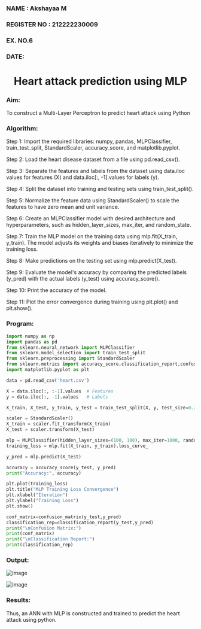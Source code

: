 <H3>NAME : Akshayaa M</H3>
<H3>REGISTER NO : 212222230009 </H3>
<H3>EX. NO.6</H3>
<H3>DATE:</H3>
<H1 ALIGN =CENTER>Heart attack prediction using MLP</H1>
<H3>Aim:</H3>  To construct a  Multi-Layer Perceptron to predict heart attack using Python
<H3>Algorithm:</H3>

Step 1:
Import the required libraries: numpy, pandas, MLPClassifier, train_test_split, StandardScaler, accuracy_score, and matplotlib.pyplot.<BR>

Step 2:
Load the heart disease dataset from a file using pd.read_csv().<BR>

Step 3:
Separate the features and labels from the dataset using data.iloc values for features (X) and data.iloc[:, -1].values for labels (y).<BR>

Step 4:
Split the dataset into training and testing sets using train_test_split().<BR>

Step 5:
Normalize the feature data using StandardScaler() to scale the features to have zero mean and unit variance.<BR>

Step 6:
Create an MLPClassifier model with desired architecture and hyperparameters, such as hidden_layer_sizes, max_iter, and random_state.<BR>

Step 7:
Train the MLP model on the training data using mlp.fit(X_train, y_train). The model adjusts its weights and biases iteratively to minimize the training loss.<BR>

Step 8:
Make predictions on the testing set using mlp.predict(X_test).<BR>

Step 9:
Evaluate the model's accuracy by comparing the predicted labels (y_pred) with the actual labels (y_test) using accuracy_score().<BR>

Step 10:
Print the accuracy of the model.<BR>

Step 11:
Plot the error convergence during training using plt.plot() and plt.show().<BR>


<H3>Program: </H3>

```python
import numpy as np
import pandas as pd
from sklearn.neural_network import MLPClassifier
from sklearn.model_selection import train_test_split
from sklearn.preprocessing import StandardScaler
from sklearn.metrics import accuracy_score,classification_report,confusion_matrix
import matplotlib.pyplot as plt

data = pd.read_csv('heart.csv')

X = data.iloc[:, :-1].values  # Features
y = data.iloc[:, -1].values   # Labels

X_train, X_test, y_train, y_test = train_test_split(X, y, test_size=0.2, random_state=42)

scaler = StandardScaler()
X_train = scaler.fit_transform(X_train)
X_test = scaler.transform(X_test)

mlp = MLPClassifier(hidden_layer_sizes=(100, 100), max_iter=1000, random_state=42)
training_loss = mlp.fit(X_train, y_train).loss_curve_

y_pred = mlp.predict(X_test)

accuracy = accuracy_score(y_test, y_pred)
print("Accuracy:", accuracy)

plt.plot(training_loss)
plt.title("MLP Training Loss Convergence")
plt.xlabel("Iteration")
plt.ylabel("Training Loss")
plt.show()

conf_matrix=confusion_matrix(y_test,y_pred)
classification_rep=classification_report(y_test,y_pred)
print("\nConfusion Matrix:")
print(conf_matrix)
print("\nClassification Report:")
print(classification_rep)

```


### Output:


![image](https://github.com/Mamthaiyappaprabu/EX-6-NN/assets/119393563/9ec261c1-c80f-4a08-897b-3075aaf95a29)

![image](https://github.com/Mamthaiyappaprabu/EX-6-NN/assets/119393563/3c7edb98-2b20-4b79-96e0-e724a496bfa8)


<H3>Results:</H3>
Thus, an ANN with MLP is constructed and trained to predict the heart attack using python.
